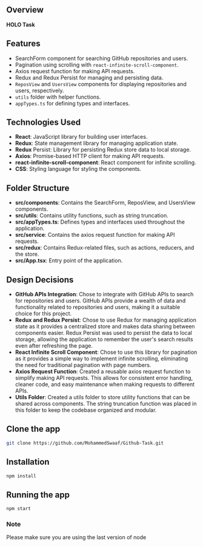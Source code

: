 
## Overview

**HOLO Task**

## Features

- SearchForm component for searching GitHub repositories and users.
- Pagination using scrolling with `react-infinite-scroll-component`.
- Axios request function for making API requests.
- Redux and Redux Persist for managing and persisting data.
- `ReposView` and `UsersView` components for displaying repositories and users, respectively.
- `utils` folder with helper functions.
- `appTypes.ts` for defining types and interfaces.

## Technologies Used

- **React**: JavaScript library for building user interfaces.
- **Redux**: State management library for managing application state.
- **Redux** Persist: Library for persisting Redux store data to local storage.
- **Axios**: Promise-based HTTP client for making API requests.
- **react-infinite-scroll-component**: React component for infinite scrolling.
- **CSS**: Styling language for styling the components.

## Folder Structure

- **src/components**: Contains the SearchForm, ReposView, and UsersView components.
- **src/utils**: Contains utility functions, such as string truncation.
- **src/appTypes.ts**: Defines types and interfaces used throughout the application.
- **src/service**: Contains the axios request function for making API requests.
- **src/redux**: Contains Redux-related files, such as actions, reducers, and the store.
- **src/App.tsx**: Entry point of the application.

## Design Decisions

- **GitHub APIs Integration**: Chose to integrate with GitHub APIs to search for repositories and users. GitHub APIs provide a wealth of data and functionality related to repositories and users, making it a suitable choice for this project.
- **Redux and Redux Persist**: Chose to use Redux for managing application state as it provides a centralized store and makes data sharing between components easier. Redux Persist was used to persist the data to local storage, allowing the application to remember the user's search results even after refreshing the page.
- **React Infinite Scroll Component**: Chose to use this library for pagination as it provides a simple way to implement infinite scrolling, eliminating the need for traditional pagination with page numbers.
- **Axios Request Function**: Created a reusable axios request function to simplify making API requests. This allows for consistent error handling, cleaner code, and easy maintenance when making requests to different APIs.
- **Utils Folder**: Created a utils folder to store utility functions that can be shared across components. The string truncation function was placed in this folder to keep the codebase organized and modular.


## Clone the app
```bash
git clone https://github.com/MohammedSwaaf/Github-Task.git
```

## Installation

```bash
npm install
```

## Running the app

```bash
npm start
```

### Note
Please make sure you are using the last version of node

